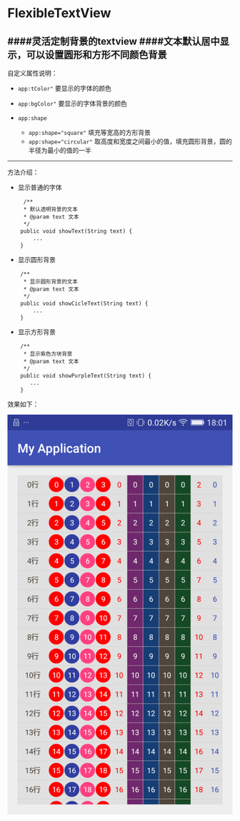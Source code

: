 # FlexibleTextView
####灵活定制背景的textview
####文本默认居中显示，可以设置圆形和方形不同颜色背景
----

自定义属性说明：

- `app:tColor"` 要显示的字体的颜色
- `app:bgColor"` 要显示的字体背景的颜色
- ` app:shape `

    - `app:shape="square"`  填充等宽高的方形背景
    - `app:shape="circular"`  取高度和宽度之间最小的值，填充圆形背景，圆的半径为最小的值的一半
----
方法介绍：

- 显示普通的字体
```
     /**
     * 默认透明背景的文本
     * @param text 文本
     */
    public void showText(String text) {
        ...
    }
```
- 显示圆形背景
```
    /**
     * 显示圆形背景的文本
     * @param text 文本
     */
    public void showCicleText(String text) {
        ...
    }
```
- 显示方形背景
```
    /**
     * 显示紫色方块背景
     * @param text 文本
     */
    public void showPurpleText(String text) {
       ...
    }
```

效果如下：

![image](https://github.com/MoveToNext/FlexibleTextView/blob/master/device180129.png)

